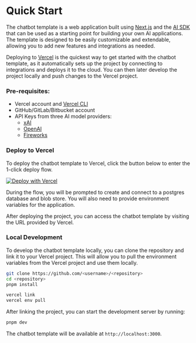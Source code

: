 # Quick Start

The chatbot template is a web application built using [Next.js](https://nextjs.org) and the [AI SDK](https://sdk.vercel.ai) that can be used as a starting point for building your own AI applications. The template is designed to be easily customizable and extendable, allowing you to add new features and integrations as needed.

Deploying to [Vercel](https://vercel.com) is the quickest way to get started with the chatbot template, as it automatically sets up the project by connecting to integrations and deploys it to the cloud. You can then later develop the project locally and push changes to the Vercel project.

### Pre-requisites:

- Vercel account and [Vercel CLI](https://vercel.com/docs/cli)
- GitHub/GitLab/Bitbucket account
- API Keys from three AI model providers:
  - [xAI](https://console.x.ai/)
  - [OpenAI](https://platform.openai.com/account/api-keys)
  - [Fireworks](https://fireworks.ai/account/api-keys)

### Deploy to Vercel

To deploy the chatbot template to Vercel, click the button below to enter the 1-click deploy flow.

[![Deploy with Vercel](https://vercel.com/button)](https://vercel.com/new/clone?repository-url%3Dhttps%3A%2F%2Fgithub.com%2Fvercel%2Fai-chatbot%26env%3DAUTH_SECRET%26envDescription%3DLearn%20more%20about%20how%20to%20get%20the%20API%20Keys%20for%20the%20application%26envLink%3Dhttps%3A%2F%2Fgithub.com%2Fvercel%2Fai-chatbot%2Fblob%2Fmain%2F.env.example%26demo-title%3DAI%20Chatbot%26demo-description%3DAn%20Open-Source%20AI%20Chatbot%20Template%20Built%20With%20Next.js%20and%20the%20AI%20SDK%20by%20Vercel.%26demo-url%3Dhttps%3A%2F%2Fchat.vercel.ai&products=[{"type":"integration","protocol":"ai","productSlug":"grok","integrationSlug":"xai"},{"type":"integration","protocol":"ai","productSlug":"api-key","integrationSlug":"groq"},{"type":"integration","protocol":"storage","productSlug":"neon","integrationSlug":"neon"},{"type":"blob"}])

During the flow, you will be prompted to create and connect to a postgres database and blob store. You will also need to provide environment variables for the application.

After deploying the project, you can access the chatbot template by visiting the URL provided by Vercel.

### Local Development

To develop the chatbot template locally, you can clone the repository and link it to your Vercel project. This will allow you to pull the environment variables from the Vercel project and use them locally.

```bash
git clone https://github.com/<username>/<repository>
cd <repository>
pnpm install

vercel link
vercel env pull
```

After linking the project, you can start the development server by running:

```bash
pnpm dev
```

The chatbot template will be available at `http://localhost:3000`.
